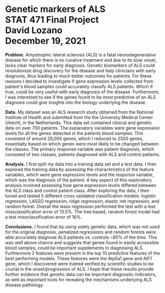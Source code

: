 # Genetic markers of ALS <br/>STAT  471 Final Project<br/>David Lozano<br/>December 19, 2021

**Problem.** Amyotrophic lateral sclerosis (ALS) is a fatal neurodegenerative disease for which there is no curative treatment and due to its slow onset, lacks clear markers for early diagnosis. Genetic biomarkers of ALS could revolutionize drug discovery for the disease and help clinicians with early diagnosis, thus leading to much better outcomes for patients. For these reasons I decided to investigate if gene expression levels collected from patient's blood samples could accurately classify ALS patients. Which if true, could be very useful with early diagnosis of the disease. Furthermore, I was interested to see if the genes found to be most predictive of an ALS diagnosis could give insights into the biology underlying the disease.

**Data.** My dataset was an ALS research study obtained from the  National Institute of Health and submitted from the the University Medical Center Utrecht, in the Netherlands. This data set contained clinical and genetic data on over 700 patients. The explanatory variables were gene expression levels for all the genes detected in the patients blood samples. This consisted of around 29,000 genes, which I reduced to 2500 genes, essentially based on which genes were most likely to be changed between the classes. The primary response variable was patient diagnosis, which consisted of two classes, patients diagnosed with ALS and control patients.

**Analysis.** I first split my data into a training data set and a test data. I then explored the training data by assessing the characteristics of the feature variables, which were gene expression levels and the response variable, which was the diagnosis of the patient. A key aspect of this exploratory analysis involved assessing how gene expression levels differed between the ALS class and control patient class. After exploring the data, I then tuned and tested 5 different cross validated classification models: logistic regression, LASSO regression, ridge regression, elastic net regression, and random forest. Overall the lasso regression performed the test with a test missclassification error of 13.5%. The tree based, random forest model had a test missclassification error of 16%.

**Conclusions.** I found that by using solely genetic data, which was not used for the original diagnosis, penalized regressions and random forests were able accurately diagnose ALS patients vs. controls ~85% of the time. This was well above chance and suggests that genes found in easily accessible blood samples, could be important supplements to diagnosing ALS. Furthermore 2 features were present in the top 10 predictive features of the best performing models. These features were the Atp5a1 gene and  AIF1 gene, which I discovered were indeed verified by scientific studies to be crucial in the onset/progression of ALS. I hope that these results provide further evidence that genetic data can be important diagnostic indicators, as well as important tools for revealing the mechanisms underlying ALS disease pathology.
